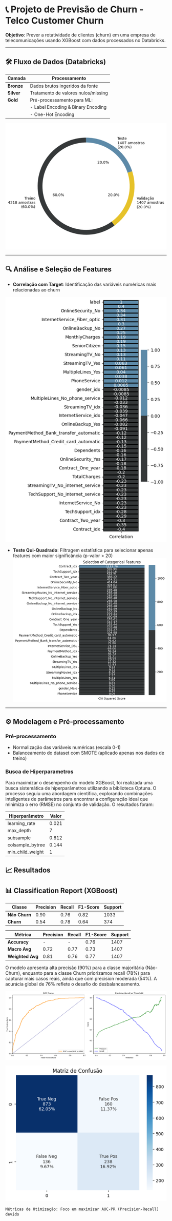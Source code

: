 # 📞 Projeto de Previsão de Churn - Telco Customer Churn

**Objetivo**: Prever a rotatividade de clientes (churn) em uma empresa de telecomunicações usando XGBoost com dados processados no Databricks.

---

## 🛠️ Fluxo de Dados (Databricks)
| Camada       | Processamento                          |
|--------------|----------------------------------------|
| **Bronze**   | Dados brutos ingeridos da fonte        |
| **Silver**   | Tratamento de valores nulos/missing    |
| **Gold**     | Pré-processamento para ML:             |
|              | - Label Encoding & Binary Encoding     |
|              | - One-Hot Encoding                     |

![Data Pipeline](figs_/data_split.png)

---

## 🔍 Análise e Seleção de Features
- **Correlação com Target**: Identificação das variáveis numéricas mais relacionadas ao churn 

![Data Pipeline](figs_/corr_churn.png)

- **Teste Qui-Quadrado**: Filtragem estatística para selecionar apenas features com maior significância (p-valor > 20)
![Feature Selection](figs_/qui2.png)

---

## ⚙️ Modelagem e  Pré-processamento
### Pré-processamento
  - Normalização das variáveis numéricas (escala 0-1)
  - Balanceamento do dataset com SMOTE (aplicado apenas nos dados de treino)

### Busca de Hiperparametros
Para maximizar o desempenho do modelo XGBoost, foi realizada uma busca sistemática de hiperparâmetros utilizando a biblioteca Optuna. O processo seguiu uma abordagem científica, explorando combinações inteligentes de parâmetros para encontrar a configuração ideal que minimiza o erro (RMSE) no conjunto de validação. O resultados foram:

| Hiperparâmetro       | Valor   |
|----------------------|---------|
| learning_rate        | 0.021   |
| max_depth           | 7       |
| subsample           | 0.812   |
| colsample_bytree    | 0.144   |
| min_child_weight    | 1       |


## 📈 Resultados

## 📊 Classification Report (XGBoost)

| Classe | Precision | Recall | F1-Score | Support |
|--------|-----------|--------|----------|---------|
| **Não Churn**  | 0.90      | 0.76   | 0.82     | 1033    |
| **Churn**  | 0.54      | 0.78   | 0.64     | 374     |

| Métrica         | Precision | Recall | F1-Score | Support |
|-----------------|-----------|--------|----------|---------|
| **Accuracy**    | -         | -      | 0.76     | 1407    |
| **Macro Avg**   | 0.72      | 0.77   | 0.73     | 1407    |
| **Weighted Avg**| 0.81      | 0.76   | 0.77     | 1407    |

O modelo apresenta alta precisão (90%) para a classe majoritária (Não-Churn), enquanto para a classe Churn priorizamos recall (78%) para capturar mais casos reais, ainda que com precision moderada (54%). A acurácia global de 76% reflete o desafio do desbalanceamento.


![roc](figs_/xgboost_roc.png)

![confusao](figs_/matriz_confusao.png)


    Métricas de Otimização: Foco em maximizar AUC-PR (Precision-Recall) devido 